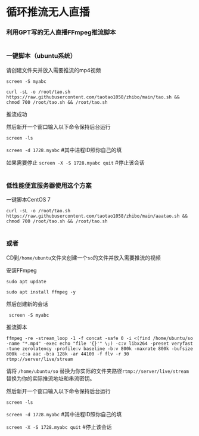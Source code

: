 # 循环推流无人直播


### 利用GPT写的无人直播FFmpeg推流脚本

#


#


#


### 一键脚本（ubuntu系统）

请创建文件夹并放入需要推流的mp4视频


```screen -S myabc```



```curl -sL -o /root/tao.sh https://raw.githubusercontent.com/taotao1058/zhibo/main/tao.sh && chmod 700 /root/tao.sh && /root/tao.sh```

推流成功



然后新开一个窗口输入以下命令保持后台运行

```screen -ls``` 


```screen -d 1728.myabc```     #其中进程ID照你自己的填


如果需要停止 ```screen -X -S 1728.myabc quit```       #停止该会话


#


#

###  低性能便宜服务器使用这个方案


一键脚本CentOS 7

```curl -sL -o /root/tao.sh https://raw.githubusercontent.com/taotao1058/zhibo/main/aaatao.sh && chmod 700 /root/tao.sh && /root/tao.sh```

#


###  或者
CD到```/home/ubuntu```文件夹创建一个```so```的文件并放入需要推流的视频

安装FFmpeg

 
```sudo apt update```


```sudo apt install ffmpeg -y```


然后创建新的会话


``` screen -S myabc```


 推流脚本

 
```ffmpeg -re -stream_loop -1 -f concat -safe 0 -i <(find /home/ubuntu/so -name "*.mp4" -exec echo "file '{}'" \;) -c:v libx264 -preset veryfast -tune zerolatency -profile:v baseline -b:v 800k -maxrate 800k -bufsize 800k -c:a aac -b:a 128k -ar 44100 -f flv -r 30 rtmp://server/live/stream```


请将 ```/home/ubuntu/so``` 替换为你实际的文件夹路径```rtmp://server/live/stream``` 替换为你的实际推流地址和串流密钥。



然后新开一个窗口输入以下命令保持后台运行

```screen -ls``` 


```screen -d 1728.myabc```     #其中进程ID照你自己的填

```screen -X -S 1728.myabc quit```       #停止该会话
